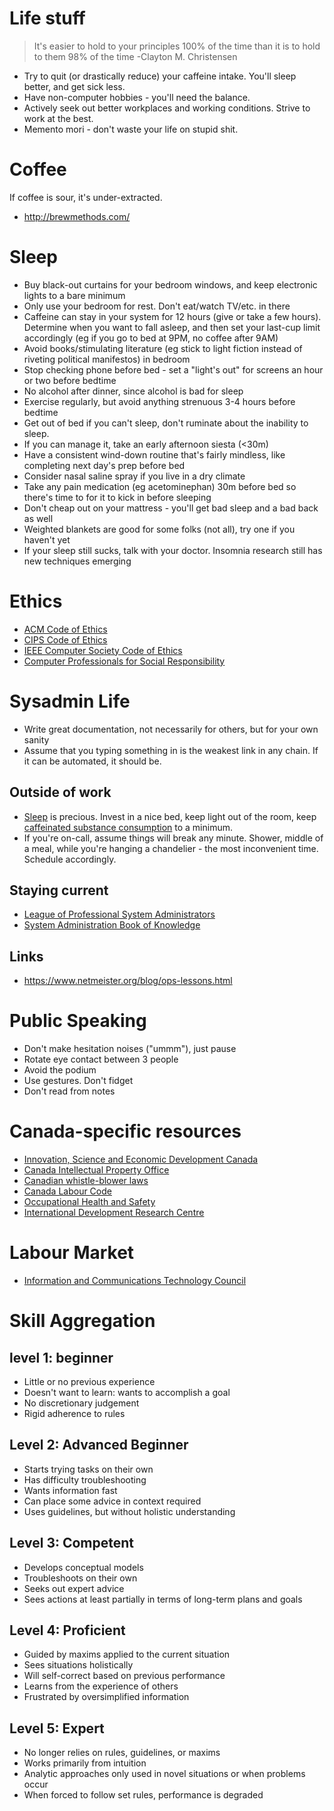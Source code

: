 # Life stuff

> It's easier to hold to your principles 100% of the time than it is to hold to them 98% of the time -Clayton M. Christensen

- Try to quit (or drastically reduce) your caffeine intake. You'll sleep better, and get sick less.
- Have non-computer hobbies - you'll need the balance.
- Actively seek out better workplaces and working conditions. Strive to work at the best.
- Memento mori - don't waste your life on stupid shit.


<a id="org99f1ab5"></a>

# Coffee

If coffee is sour, it's under-extracted.

- <http://brewmethods.com/>


<a id="org810c0f9"></a>

# Sleep

- Buy black-out curtains for your bedroom windows, and keep electronic lights to a bare minimum
- Only use your bedroom for rest. Don't eat/watch TV/etc. in there
- Caffeine can stay in your system for 12 hours (give or take a few hours). Determine when you want to fall asleep, and then set your last-cup limit accordingly (eg if you go to bed at 9PM, no coffee after 9AM)
- Avoid books/stimulating literature (eg stick to light fiction instead of riveting political manifestos) in bedroom
- Stop checking phone before bed - set a "light's out" for screens an hour or two before bedtime
- No alcohol after dinner, since alcohol is bad for sleep
- Exercise regularly, but avoid anything strenuous 3-4 hours before bedtime
- Get out of bed if you can't sleep, don't ruminate about the inability to sleep.
- If you can manage it, take an early afternoon siesta (<30m)
- Have a consistent wind-down routine that's fairly mindless, like completing next day's prep before bed
- Consider nasal saline spray if you live in a dry climate
- Take any pain medication (eg acetominephan) 30m before bed so there's time to for it to kick in before sleeping
- Don't cheap out on your mattress - you'll get bad sleep and a bad back as well
- Weighted blankets are good for some folks (not all), try one if you haven't yet
- If your sleep still sucks, talk with your doctor. Insomnia research still has new techniques emerging


# Ethics

- [ACM Code of Ethics](https://www.acm.org/code-of-ethics)
- [CIPS Code of Ethics](http://www.cips.ca/ethics)
- [IEEE Computer Society Code of Ethics](https://www.computer.org/education/code-of-ethics)
- [Computer Professionals for Social Responsibility](http://cpsr.org/)


# Sysadmin Life

- Write great documentation, not necessarily for others, but for your own sanity
- Assume that you typing something in is the weakest link in any chain. If it can be automated, it should be.


## Outside of work

- [Sleep](#org810c0f9) is precious. Invest in a nice bed, keep light out of the room, keep [caffeinated substance consumption](#org99f1ab5) to a minimum.
- If you're on-call, assume things will break any minute. Shower, middle of a meal, while you're hanging a chandelier - the most inconvenient time. Schedule accordingly.


## Staying current

- [League of Professional System Administrators](https://lopsa.org/)
- [System Administration Book of Knowledge](http://sabok.org/)


## Links

- <https://www.netmeister.org/blog/ops-lessons.html>


# Public Speaking

- Don't make hesitation noises ("ummm"), just pause
- Rotate eye contact between 3 people
- Avoid the podium
- Use gestures. Don't fidget
- Don't read from notes


# Canada-specific resources

- [Innovation, Science and Economic Development Canada](http://www.ic.gc.ca)
- [Canada Intellectual Property Office](http://www.ic.gc.ca/eic/site/cipointernet-internetopic.nsf/eng/home)
- [Canadian whistle-blower laws](http://www.canadianlawsite.ca/whistle-blower.htm)
- [Canada Labour Code](https://laws-lois.justice.gc.ca/eng/acts/L-2/)
- [Occupational Health and Safety](https://www.canada.ca/en/health-canada/services/environmental-workplace-health/occupational-health-safety.html)
- [International Development Research Centre](https://www.idrc.ca/)


# Labour Market

- [Information and Communications Technology Council](https://www.ictc-ctic.ca)


# Skill Aggregation


## level 1: beginner

- Little or no previous experience
- Doesn't want to learn: wants to accomplish a goal
- No discretionary judgement
- Rigid adherence to rules


## Level 2: Advanced Beginner

- Starts trying tasks on their own
- Has difficulty troubleshooting
- Wants information fast
- Can place some advice in context required
- Uses guidelines, but without holistic understanding


## Level 3: Competent

- Develops conceptual models
- Troubleshoots on their own
- Seeks out expert advice
- Sees actions at least partially in terms of long-term plans and goals


## Level 4: Proficient

- Guided by maxims applied to the current situation
- Sees situations holistically
- Will self-correct based on previous performance
- Learns from the experience of others
- Frustrated by oversimplified information


## Level 5: Expert

- No longer relies on rules, guidelines, or maxims
- Works primarily from intuition
- Analytic approaches only used in novel situations or when problems occur
- When forced to follow set rules, performance is degraded

